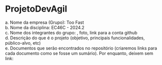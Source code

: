# ProjetoDevAgil

a. Nome da empresa (Grupo): Too Fast <br>
b. Nome da disciplina: EC46C - 2024.2 <br>
c. Nome dos integrantes do grupo: , foto, link para a conta github <br>
d. Descrição do que é o projeto (objetivo, principais funcionalidades, público-alvo, etc) <br>
e. Documentos que serão encontrados no repositório (criaremos links para cada documento como se fosse um sumário). Por enquanto, deixem sem link: <br>
